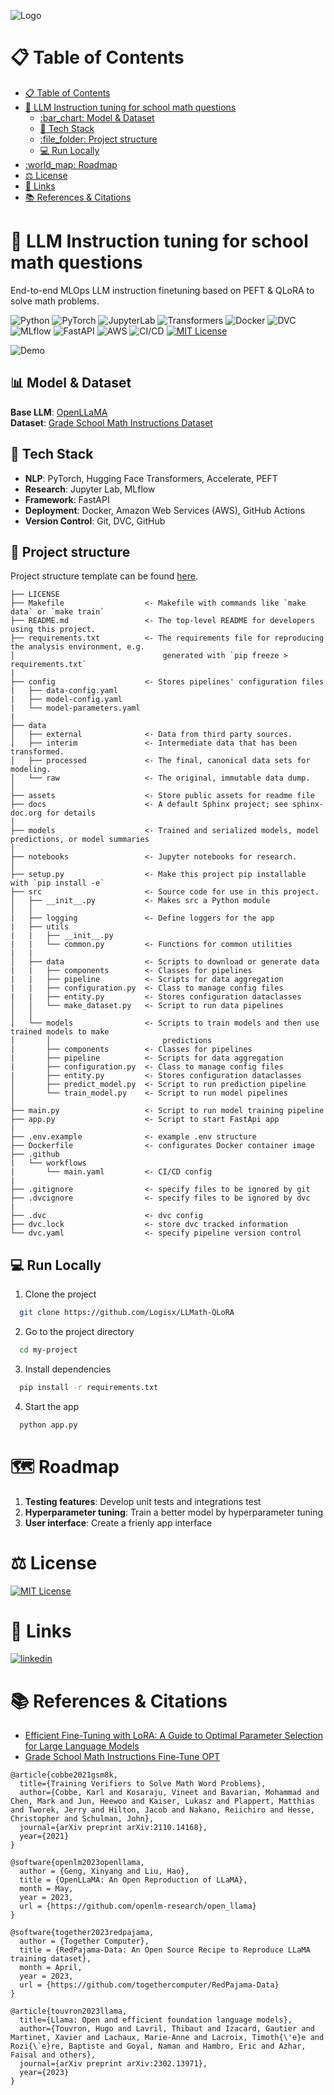 ![Logo](https://github.com/Logisx/LLMath-QLoRA/blob/main/assets/logo-color-cropped.png?raw=true)

# 📋 Table of Contents 

- [📋 Table of Contents](#page_facing_up-table-of-contents)
- [:rocket: LLM Instruction tuning for school math questions](#rocket-llm-instruction-tuning-for-school-math-questions)
  - [:bar\_chart: Model \& Dataset](#bar_chart-model--dataset)
  - [:toolbox: Tech Stack](#toolbox-tech-stack)
  - [:file\_folder: Project structure](#file_folder-project-structure)
  - [:computer: Run Locally](#computer-run-locally)
- [:world\_map: Roadmap](#world_map-roadmap)
- [⚖️ License](#️-license)
- [🔗 Links](#-links)
- [📚 References \& Citations](#-references--citations)
# :rocket: LLM Instruction tuning for school math questions

End-to-end MLOps LLM instruction finetuning based on PEFT & QLoRA to solve math problems.

![Python](https://img.shields.io/badge/Python-3.11-blue)
![PyTorch](https://img.shields.io/badge/PyTorch-2.1.1-purple)
![JupyterLab](https://img.shields.io/badge/Jupyter%20Lab-Research-FF9900)
![Transformers](https://img.shields.io/badge/Transformers-NLP-amber)
![Docker](https://img.shields.io/badge/Docker-Container-blue)
![DVC](https://img.shields.io/badge/DVC-Version%20Control-ee4d5f)
![MLflow](https://img.shields.io/badge/MLflow-Tracking-brightgreen)
![FastAPI](https://img.shields.io/badge/FastAPI-API-009688)
![AWS](https://img.shields.io/badge/AWS-Cloud%20Deployment-FF9900)
![CI/CD](https://img.shields.io/badge/CI%2FCD-Workflow-4D7A97)
[![MIT License](https://img.shields.io/badge/License-MIT-green.svg)](https://choosealicense.com/licenses/mit/) 


![Demo](https://github.com/Logisx/LLMath-QLoRA/blob/main/assets/demo.jpg?raw=true)


## :bar_chart: Model & Dataset
**Base LLM**: [OpenLLaMA](https://huggingface.co/openlm-research/open_llama_3b_v2)\
**Dataset**: [Grade School Math Instructions Dataset](https://huggingface.co/datasets/qwedsacf/grade-school-math-instructions)


## :toolbox: Tech Stack

- **NLP**: PyTorch,  Hugging Face Transformers, Accelerate, PEFT
- **Research**: Jupyter Lab, MLflow
- **Framework**: FastAPI
- **Deployment**: Docker, Amazon Web Services (AWS), GitHub Actions
- **Version Control**: Git, DVC, GitHub

## :file_folder: Project structure
Project structure template can be found [here](https://drivendata.github.io/cookiecutter-data-science/).
```
├── LICENSE
├── Makefile                  <- Makefile with commands like `make data` or `make train`
├── README.md                 <- The top-level README for developers using this project.
├── requirements.txt          <- The requirements file for reproducing the analysis environment, e.g.
│                                 generated with `pip freeze > requirements.txt`
|
├── config                    <- Stores pipelines' configuration files
|   ├── data-config.yaml
|   ├── model-config.yaml
|   └── model-parameters.yaml
|
├── data
│   ├── external              <- Data from third party sources.
│   ├── interim               <- Intermediate data that has been transformed.
│   ├── processed             <- The final, canonical data sets for modeling.
│   └── raw                   <- The original, immutable data dump.
│
├── assets                    <- Store public assets for readme file
├── docs                      <- A default Sphinx project; see sphinx-doc.org for details
│
├── models                    <- Trained and serialized models, model predictions, or model summaries
│
├── notebooks                 <- Jupyter notebooks for research.
│
├── setup.py                  <- Make this project pip installable with `pip install -e`
├── src                       <- Source code for use in this project.
│   ├── __init__.py           <- Makes src a Python module
│   │
|   ├── logging               <- Define loggers for the app
|   ├── utils
|   |   ├── __init__.py
|   |   └── common.py         <- Functions for common utilities
|   |
│   ├── data                  <- Scripts to download or generate data
|   |   ├── components        <- Classes for pipelines
|   |   ├── pipeline          <- Scripts for data aggregation
|   |   ├── configuration.py  <- Class to manage config files
|   |   ├── entity.py         <- Stores configuration dataclasses
│   │   └── make_dataset.py   <- Script to run data pipelines
│   │
│   └── models                <- Scripts to train models and then use trained models to make
│       │                         predictions
|       ├── components        <- Classes for pipelines
|       ├── pipeline          <- Scripts for data aggregation
|       ├── configuration.py  <- Class to manage config files
|       ├── entity.py         <- Stores configuration dataclasses
│       ├── predict_model.py  <- Script to run prediction pipeline
│       └── train_model.py    <- Script to run model pipelines
│
├── main.py                   <- Script to run model training pipeline
├── app.py                    <- Script to start FastApi app
|
├── .env.example              <- example .env structure
├── Dockerfile                <- configurates Docker container image
├── .github
|   └── workflows
|       └── main.yaml         <- CI/CD config 
|
├── .gitignore                <- specify files to be ignored by git
├── .dvcignore                <- specify files to be ignored by dvc
|
├── .dvc                      <- dvc config 
├── dvc.lock                  <- store dvc tracked information
└── dvc.yaml                  <- specify pipeline version control
```

## :computer: Run Locally

1. Clone the project

```bash
  git clone https://github.com/Logisx/LLMath-QLoRA
```

2. Go to the project directory

```bash
  cd my-project
```

3. Install dependencies

```bash
  pip install -r requirements.txt
```

4. Start the app

```bash
  python app.py
```

# :world_map: Roadmap

1. **Testing features**: Develop unit tests and integrations test
2. **Hyperparameter tuning**: Train a better model by hyperparameter tuning
3. **User interface**: Create a frienly app interface


# ⚖️ License
[![MIT License](https://img.shields.io/badge/License-MIT-yellow.svg)](https://github.com/Logisx/LLMath-QLoRA/blob/main/LICENSE)


# 🔗 Links
[![linkedin](https://img.shields.io/badge/linkedin-0A66C2?style=for-the-badge&logo=linkedin&logoColor=white)](https://www.linkedin.com/in/aleksandrshishkov)

# 📚 References & Citations

- [Efficient Fine-Tuning with LoRA: A Guide to Optimal Parameter Selection for Large Language Models](https://www.databricks.com/blog/efficient-fine-tuning-lora-guide-llms)
- [Grade School Math Instructions Fine-Tune OPT](https://github.com/DunnBC22/NLP_Projects/blob/main/OPT%20Models/Grade%20School%20Math%20Instructions%20Fine-Tune%20OPT.ipynb)
```
@article{cobbe2021gsm8k,
  title={Training Verifiers to Solve Math Word Problems},
  author={Cobbe, Karl and Kosaraju, Vineet and Bavarian, Mohammad and Chen, Mark and Jun, Heewoo and Kaiser, Lukasz and Plappert, Matthias and Tworek, Jerry and Hilton, Jacob and Nakano, Reiichiro and Hesse, Christopher and Schulman, John},
  journal={arXiv preprint arXiv:2110.14168},
  year={2021}
}
```

```
@software{openlm2023openllama,
  author = {Geng, Xinyang and Liu, Hao},
  title = {OpenLLaMA: An Open Reproduction of LLaMA},
  month = May,
  year = 2023,
  url = {https://github.com/openlm-research/open_llama}
}
```

```
@software{together2023redpajama,
  author = {Together Computer},
  title = {RedPajama-Data: An Open Source Recipe to Reproduce LLaMA training dataset},
  month = April,
  year = 2023,
  url = {https://github.com/togethercomputer/RedPajama-Data}
}
```

```
@article{touvron2023llama,
  title={Llama: Open and efficient foundation language models},
  author={Touvron, Hugo and Lavril, Thibaut and Izacard, Gautier and Martinet, Xavier and Lachaux, Marie-Anne and Lacroix, Timoth{\'e}e and Rozi{\`e}re, Baptiste and Goyal, Naman and Hambro, Eric and Azhar, Faisal and others},
  journal={arXiv preprint arXiv:2302.13971},
  year={2023}
}
```
